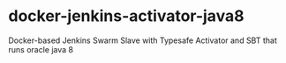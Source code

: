 docker-jenkins-activator-java8
==============================

Docker-based Jenkins Swarm Slave with Typesafe Activator and SBT that runs oracle java 8
